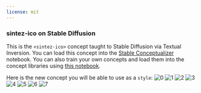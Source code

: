 ```yaml
---
license: mit
---
```

### sintez-ico on Stable Diffusion
This is the `<sintez-ico>` concept taught to Stable Diffusion via Textual Inversion. You can load this concept into the [Stable Conceptualizer](https://colab.research.google.com/github/huggingface/notebooks/blob/main/diffusers/stable_conceptualizer_inference.ipynb) notebook. You can also train your own concepts and load them into the concept libraries using [this notebook](https://colab.research.google.com/github/huggingface/notebooks/blob/main/diffusers/sd_textual_inversion_training.ipynb).

Here is the new concept you will be able to use as a `style`:
![<sintez-ico> 0](https://huggingface.co/sd-concepts-library/sintez-ico/resolve/main/concept_images/7.jpeg)
![<sintez-ico> 1](https://huggingface.co/sd-concepts-library/sintez-ico/resolve/main/concept_images/2.jpeg)
![<sintez-ico> 2](https://huggingface.co/sd-concepts-library/sintez-ico/resolve/main/concept_images/6.jpeg)
![<sintez-ico> 3](https://huggingface.co/sd-concepts-library/sintez-ico/resolve/main/concept_images/4.jpeg)
![<sintez-ico> 4](https://huggingface.co/sd-concepts-library/sintez-ico/resolve/main/concept_images/5.jpeg)
![<sintez-ico> 5](https://huggingface.co/sd-concepts-library/sintez-ico/resolve/main/concept_images/0.jpeg)
![<sintez-ico> 6](https://huggingface.co/sd-concepts-library/sintez-ico/resolve/main/concept_images/1.jpeg)
![<sintez-ico> 7](https://huggingface.co/sd-concepts-library/sintez-ico/resolve/main/concept_images/3.jpeg)

